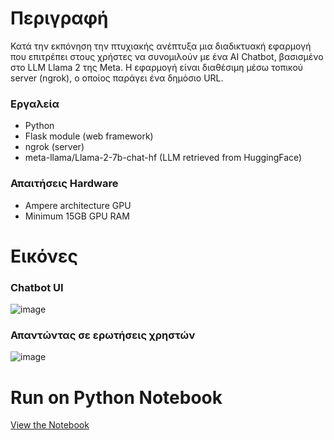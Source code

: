 # Περιγραφή
Κατά την εκπόνηση την πτυχιακής ανέπτυξα μια διαδικτυακή εφαρμογή που επιτρέπει στους χρήστες να συνομιλούν με ένα AI Chatbot, βασισμένο στο LLM Llama 2 της Meta. Η εφαρμογή είναι διαθέσιμη μέσω τοπικού server (ngrok), ο οποίος παράγει ένα δημόσιο URL.

### Εργαλεία
- Python
- Flask module (web framework)
- ngrok (server)
- meta-llama/Llama-2-7b-chat-hf (LLM retrieved from HuggingFace)

### Απαιτήσεις Hardware
- Ampere architecture GPU
- Minimum 15GB GPU RAM


# Εικόνες

### Chatbot UI
![image](https://github.com/user-attachments/assets/78b1aa8f-97d8-4f48-9955-638ebf5d7bc0)

### Απαντώντας σε ερωτήσεις χρηστών
![image](https://github.com/user-attachments/assets/59a3c635-afa2-45ef-8a84-f699a7a0e39b)


# Run on Python Notebook
[View the Notebook](https://github.com/lextale/thesisRepo/blob/main/thesisNotebook.ipynb)
